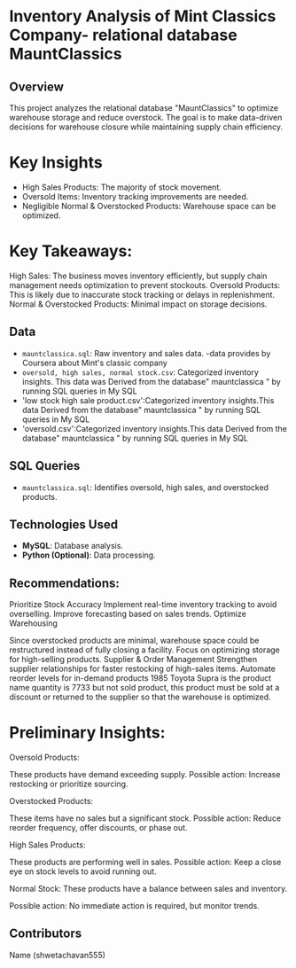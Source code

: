 # Inventory Analysis of  Mint Classics Company- relational database MauntClassics

## Overview
This project analyzes the relational database "MauntClassics" to optimize warehouse storage and reduce overstock. The goal is to make data-driven decisions for warehouse closure while maintaining supply chain efficiency.

# Key Insights
- High Sales Products: The majority of stock movement.
- Oversold Items: Inventory tracking improvements are needed.
- Negligible Normal & Overstocked Products: Warehouse space can be optimized.
# Key Takeaways:
  High Sales: The business moves inventory efficiently, but supply chain management needs optimization to prevent stockouts.
  Oversold Products: This is likely due to inaccurate stock tracking or delays in replenishment.
  Normal & Overstocked Products: Minimal impact on storage decisions.
## Data
- `mauntclassica.sql`: Raw inventory and sales data. -data provides by Coursera about  Mint's classic company
- `oversold, high sales, normal stock.csv`: Categorized inventory insights.  This data was Derived from the database" mauntclassica " by running SQL queries in My SQL
- 'low stock high sale product.csv':Categorized inventory insights.This data Derived from the database" mauntclassica " by running SQL queries in My SQL
- 'oversold.csv':Categorized inventory insights.This data Derived from the database" mauntclassica " by running SQL queries in My SQL
## SQL Queries
- `mauntclassica.sql`: Identifies oversold, high sales, and overstocked products.

## Technologies Used
- **MySQL**: Database analysis.
- **Python (Optional)**: Data processing.

## Recommendations:
Prioritize Stock Accuracy
Implement real-time inventory tracking to avoid overselling.
Improve forecasting based on sales trends.
Optimize Warehousing

Since overstocked products are minimal, warehouse space could be restructured instead of fully closing a facility.
Focus on optimizing storage for high-selling products.
Supplier & Order Management
Strengthen supplier relationships for faster restocking of high-sales items.
Automate reorder levels for in-demand products
1985 Toyota Supra is the product name quantity is 7733 but not sold product, this product must be sold at a discount or returned to the supplier so that the warehouse is optimized.
# Preliminary Insights:
Oversold Products:

These products have demand exceeding supply.
Possible action: Increase restocking or prioritize sourcing.

Overstocked Products:

These items have no sales but a significant stock.
Possible action: Reduce reorder frequency, offer discounts, or phase out.

High Sales Products:

These products are performing well in sales.
Possible action: Keep a close eye on stock levels to avoid running out.

Normal Stock:
These products have a balance between sales and inventory.

Possible action: No immediate action is required, but monitor trends.










## Contributors
Name (shwetachavan555)




